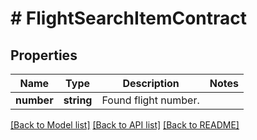 # # FlightSearchItemContract

## Properties

Name | Type | Description | Notes
------------ | ------------- | ------------- | -------------
**number** | **string** | Found flight number. |

[[Back to Model list]](../../README.md#models) [[Back to API list]](../../README.md#endpoints) [[Back to README]](../../README.md)
